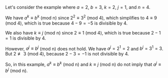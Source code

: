  Let's consider the example where $a = 2$, $b = 3$, $k = 2$, $j = 1$, and $n = 4$.

We have $a^k \equiv b^k$ (mod n) since $2^2 \equiv 3^2$ (mod 4), which simplifies to $4 \equiv 9$ (mod 4), which is true because $4 - 9 = -5$ is divisible by 4.

We also have $k \equiv j$ (mod n) since $2 \equiv 1$ (mod 4), which is true because $2 - 1 = 1$ is divisible by 4.

However, $a^j \equiv b^j$ (mod n) does not hold. We have $a^j = 2^1 = 2$ and $b^j = 3^1 = 3$. But $2 \not\equiv 3$ (mod 4), because $2 - 3 = -1$ is not divisible by 4.

So, in this example, $a^k \equiv b^k$ (mod n) and $k \equiv j$ (mod n) do not imply that $a^j \equiv b^j$ (mod n).